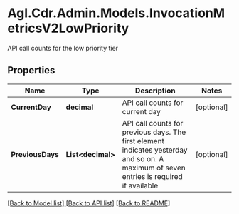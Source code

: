 # Agl.Cdr.Admin.Models.InvocationMetricsV2LowPriority
API call counts for the low priority tier

## Properties

Name | Type | Description | Notes
------------ | ------------- | ------------- | -------------
**CurrentDay** | **decimal** | API call counts for current day | [optional] 
**PreviousDays** | **List&lt;decimal&gt;** | API call counts for previous days. The first element indicates yesterday and so on. A maximum of seven entries is required if available | [optional] 

[[Back to Model list]](../README.md#documentation-for-models) [[Back to API list]](../README.md#documentation-for-api-endpoints) [[Back to README]](../README.md)

